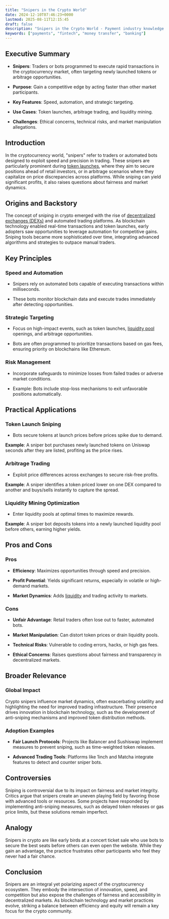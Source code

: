 ```yaml
---
title: "Snipers in the Crypto World"
date: 2024-12-10T07:46:23+0000
lastmod: 2025-08-11T12:15:45
draft: false
description: "Snipers in the Crypto World - Payment industry knowledge and insights"
keywords: ["payments", "fintech", "money transfer", "banking"]
---
```


## Executive Summary

- **Snipers**: Traders or bots programmed to execute rapid transactions in the cryptocurrency market, often targeting newly launched tokens or arbitrage opportunities.

- **Purpose**: Gain a competitive edge by acting faster than other market participants.

- **Key Features**: Speed, automation, and strategic targeting.

- **Use Cases**: Token launches, arbitrage trading, and liquidity mining.

- **Challenges**: Ethical concerns, technical risks, and market manipulation allegations.

## Introduction

In the cryptocurrency world, "snipers" refer to traders or automated bots designed to exploit speed and precision in trading. These snipers are particularly prominent during [token launches](https://faisalkhanllc.xyz/resources/payments-wiki/t/token-pre-sale/), where they aim to secure positions ahead of retail investors, or in arbitrage scenarios where they capitalize on price discrepancies across platforms. While sniping can yield significant profits, it also raises questions about fairness and market dynamics.

## Origins and Backstory

The concept of sniping in crypto emerged with the rise of [decentralized exchanges (DEXs)](https://faisalkhanllc.xyz/resources/payments-wiki/d/decentralized-exchange-dex/) and automated trading platforms. As blockchain technology enabled real-time transactions and token launches, early adopters saw opportunities to leverage automation for competitive gains. Sniping tools became more sophisticated over time, integrating advanced algorithms and strategies to outpace manual traders.

## Key Principles

### Speed and Automation

- Snipers rely on automated bots capable of executing transactions within milliseconds.

- These bots monitor blockchain data and execute trades immediately after detecting opportunities.

### Strategic Targeting

- Focus on high-impact events, such as token launches, [liquidity pool](https://faisalkhanllc.xyz/resources/payments-wiki/l/liquidity-pool/) openings, and arbitrage opportunities.

- Bots are often programmed to prioritize transactions based on gas fees, ensuring priority on blockchains like Ethereum.

### Risk Management

- Incorporate safeguards to minimize losses from failed trades or adverse market conditions.

- Example: Bots include stop-loss mechanisms to exit unfavorable positions automatically.

## Practical Applications

### Token Launch Sniping

- Bots secure tokens at launch prices before prices spike due to demand.

**Example**: A sniper bot purchases newly launched tokens on Uniswap seconds after they are listed, profiting as the price rises.

### Arbitrage Trading

- Exploit price differences across exchanges to secure risk-free profits.

**Example**: A sniper identifies a token priced lower on one DEX compared to another and buys/sells instantly to capture the spread.

### Liquidity Mining Optimization

- Enter liquidity pools at optimal times to maximize rewards.

**Example**: A sniper bot deposits tokens into a newly launched liquidity pool before others, earning higher yields.

## Pros and Cons

### Pros

- **Efficiency**: Maximizes opportunities through speed and precision.

- **Profit Potential**: Yields significant returns, especially in volatile or high-demand markets.

- **Market Dynamics**: Adds [liquidity](https://faisalkhanllc.xyz/resources/payments-wiki/l/liquidity/) and trading activity to markets.

### Cons

- **Unfair Advantage**: Retail traders often lose out to faster, automated bots.

- **Market Manipulation**: Can distort token prices or drain liquidity pools.

- **Technical Risks**: Vulnerable to coding errors, hacks, or high gas fees.

- **Ethical Concerns**: Raises questions about fairness and transparency in decentralized markets.

## Broader Relevance

### Global Impact

Crypto snipers influence market dynamics, often exacerbating volatility and highlighting the need for improved trading infrastructure. Their presence drives innovation in blockchain technology, such as the development of anti-sniping mechanisms and improved token distribution methods.

### Adoption Examples

- **Fair Launch Protocols**: Projects like Balancer and Sushiswap implement measures to prevent sniping, such as time-weighted token releases.

- **Advanced Trading Tools**: Platforms like 1inch and Matcha integrate features to detect and counter sniper bots.

## Controversies

Sniping is controversial due to its impact on fairness and market integrity. Critics argue that snipers create an uneven playing field by favoring those with advanced tools or resources. Some projects have responded by implementing anti-sniping measures, such as delayed token releases or gas price limits, but these solutions remain imperfect.

## Analogy

Snipers in crypto are like early birds at a concert ticket sale who use bots to secure the best seats before others can even open the website. While they gain an advantage, the practice frustrates other participants who feel they never had a fair chance.

## Conclusion

Snipers are an integral yet polarizing aspect of the cryptocurrency ecosystem. They embody the intersection of innovation, speed, and competition but also expose the challenges of fairness and accessibility in decentralized markets. As blockchain technology and market practices evolve, striking a balance between efficiency and equity will remain a key focus for the crypto community.